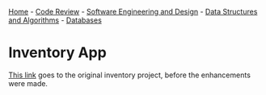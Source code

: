 [Home](README.md) - [Code Review](CodeReview.md) - [Software Engineering and Design](SoftwareEngineering_Design.md) - [Data Structures and Algorithms](DataStructures_Algorithms.md) - [Databases](Database.md)

# Inventory App

[This link](Artifact1.zip) goes to the original inventory project, before the enhancements were made. 
